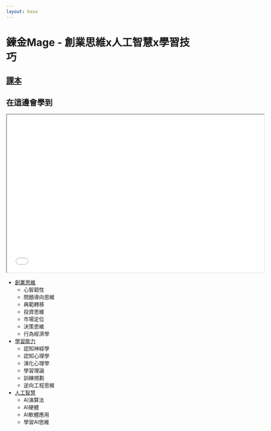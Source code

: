 ```yaml
---
layout: base
---
```


# 鍊金Mage - 創業思維x人工智慧x學習技巧

## [課本](https://drive.google.com/drive/folders/1vPg7MdDze3LE6HYRk9B9OhV5EABjK4vC?usp=drive_link)



## 在這邊會學到

<iframe src="mermaid.html" width="700" height="430" ></iframe>

* <a href="start-up/">創業思維</a>
  * 心智韌性
  * 問題導向思維
  * 典範轉移
  * 投資思維
  * 市場定位
  * 決策思維
  * 行為經濟學
* <a href="Cognitive Neuroscience/">學習能力</a>
  * 認知神經學
  * 認知心理學
  * 演化心理學
  * 學習理論
  * 訓練規劃
  * 逆向工程思維
* <a href="AI/">人工智慧</a>
  * AI演算法
  * AI硬體
  * AI軟體應用
  * 學習AI思維